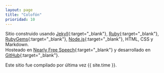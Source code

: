 ```yaml
---
layout: page
title: "Colofón"
prioridad: 10
---
```


<div id="img-home"></div>

Sitio construido usando [Jekyll](https://jekyllrb.com){:target="_blank"}, [Ruby](https://www.ruby-lang.org){:target="_blank"}, [RubyGems](https://rubygems.org/pages/download){:target="_blank"}, [Node.js](https://nodejs.org){:target="_blank"}, HTML, CSS y Markdown.  
Hosteado en [Nearly Free Speech](http://www.nearlyfreespeech.com){:target="_blank"} y desarrollado en [GitHub](https://github.com){:target="_blank"}.

Este sitio fue compilado por última vez {{ site.time }}.

<script>
var images=["home_brothers.jpg","home_farn.jpg","home_road.jpg"];
$('<img class="fade-in" src="{{ site.baseurl }}/img/ui/'+images[Math.floor(Math.random()*images.length)]+'">').appendTo("#img-home");
</script>
